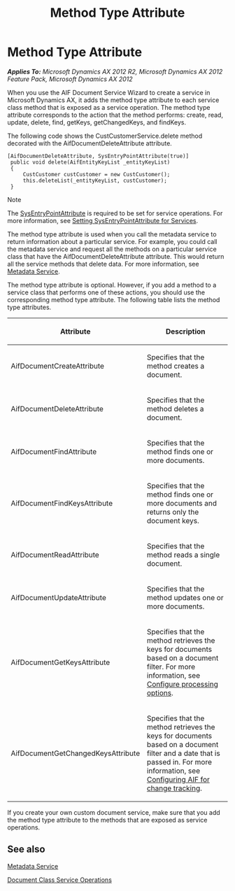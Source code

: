 ﻿---
title: Method Type Attribute
TOCTitle: Method Type Attribute
ms:assetid: d0b383f0-e92d-492e-b0e7-1c50f70fe1aa
ms:mtpsurl: https://technet.microsoft.com/en-us/library/Gg881191(v=AX.60)
ms:contentKeyID: 35251829
ms.date: 11/07/2012
mtps_version: v=AX.60
---

# Method Type Attribute 


_**Applies To:** Microsoft Dynamics AX 2012 R2, Microsoft Dynamics AX 2012 Feature Pack, Microsoft Dynamics AX 2012_

When you use the AIF Document Service Wizard to create a service in Microsoft Dynamics AX, it adds the method type attribute to each service class method that is exposed as a service operation. The method type attribute corresponds to the action that the method performs: create, read, update, delete, find, getKeys, getChangedKeys, and findKeys.

The following code shows the CustCustomerService.delete method decorated with the AifDocumentDeleteAttribute attribute.

   ```X++
   [AifDocumentDeleteAttribute, SysEntryPointAttribute(true)] 
    public void delete(AifEntityKeyList _entityKeyList)
    {
        CustCustomer custCustomer = new CustCustomer();
        this.deleteList(_entityKeyList, custCustomer);
    }
   ```


> [!NOTE]
> <P>The <A href="https://technet.microsoft.com/en-us/library/gg958657(v=ax.60)">SysEntryPointAttribute</A> is required to be set for service operations. For more information, see <A href="setting-sysentrypointattribute-for-services.md">Setting SysEntryPointAttribute for Services</A>.</P>



The method type attribute is used when you call the metadata service to return information about a particular service. For example, you could call the metadata service and request all the methods on a particular service class that have the AifDocumentDeleteAttribute attribute. This would return all the service methods that delete data. For more information, see [Metadata Service](metadata-service.md).

The method type attribute is optional. However, if you add a method to a service class that performs one of these actions, you should use the corresponding method type attribute. The following table lists the method type attributes.

<table>
<colgroup>
<col style="width: 50%" />
<col style="width: 50%" />
</colgroup>
<thead>
<tr class="header">
<th><p>Attribute</p></th>
<th><p>Description</p></th>
</tr>
</thead>
<tbody>
<tr class="odd">
<td><p>AifDocumentCreateAttribute</p></td>
<td><p>Specifies that the method creates a document.</p></td>
</tr>
<tr class="even">
<td><p>AifDocumentDeleteAttribute</p></td>
<td><p>Specifies that the method deletes a document.</p></td>
</tr>
<tr class="odd">
<td><p>AifDocumentFindAttribute</p></td>
<td><p>Specifies that the method finds one or more documents.</p></td>
</tr>
<tr class="even">
<td><p>AifDocumentFindKeysAttribute</p></td>
<td><p>Specifies that the method finds one or more documents and returns only the document keys.</p></td>
</tr>
<tr class="odd">
<td><p>AifDocumentReadAttribute</p></td>
<td><p>Specifies that the method reads a single document.</p></td>
</tr>
<tr class="even">
<td><p>AifDocumentUpdateAttribute</p></td>
<td><p>Specifies that the method updates one or more documents.</p></td>
</tr>
<tr class="odd">
<td><p>AifDocumentGetKeysAttribute</p></td>
<td><p>Specifies that the method retrieves the keys for documents based on a document filter. For more information, see <a href="configure-processing-options.md">Configure processing options</a>.</p></td>
</tr>
<tr class="even">
<td><p>AifDocumentGetChangedKeysAttribute</p></td>
<td><p>Specifies that the method retrieves the keys for documents based on a document filter and a date that is passed in. For more information, see <a href="configuring-aif-for-change-tracking.md">Configuring AIF for change tracking</a>.</p></td>
</tr>
</tbody>
</table>


If you create your own custom document service, make sure that you add the method type attribute to the methods that are exposed as service operations.

## See also

[Metadata Service](metadata-service.md)

[Document Class Service Operations](document-class-service-operations.md)

